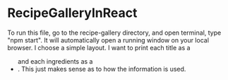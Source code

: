# RecipeGalleryInReact
 To run this file, go to the recipe-gallery directory, and open terminal, type "npm start". It will automatically open a running window on your local browser.
 I choose a simple layout. I want to print each title as a <ul> and each ingredients as a <li>. This just makes sense as to how the information is used.
